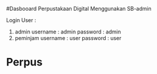 #Dasbooard Perpustakaan Digital Menggunakan SB-admin

Login User :
1. admin
    username : admin
    password : admin
2. peminjam
    username : user
    password : user
# Perpus
